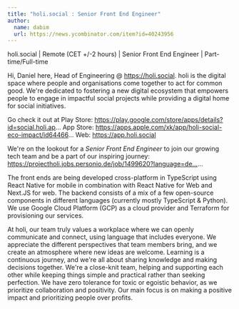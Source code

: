```yaml
---
title: "holi.social : Senior Front End Engineer"
author:
  name: dabim
  url: https://news.ycombinator.com/item?id=40243956
---
```

holi.social | Remote (CET +&#x2F;-2 hours) | Senior Front End Engineer | Part-time&#x2F;Full-time

Hi, Daniel here, Head of Engineering @ <a href="https:&#x2F;&#x2F;holi.social" rel="nofollow">https:&#x2F;&#x2F;holi.social</a>. holi is the digital space where people and organisations come together to act for common good. We&#x27;re dedicated to fostering a new digital ecosystem that empowers people to engage in impactful social projects while providing a digital home for social initiatives.

Go check it out at
Play Store: <a href="https:&#x2F;&#x2F;play.google.com&#x2F;store&#x2F;apps&#x2F;details?id=social.holi.ap">https:&#x2F;&#x2F;play.google.com&#x2F;store&#x2F;apps&#x2F;details?id=social.holi.ap</a>...
App Store: <a href="https:&#x2F;&#x2F;apps.apple.com&#x2F;xk&#x2F;app&#x2F;holi-social-eco-impact&#x2F;id64466" rel="nofollow">https:&#x2F;&#x2F;apps.apple.com&#x2F;xk&#x2F;app&#x2F;holi-social-eco-impact&#x2F;id64466</a>...
Web: <a href="https:&#x2F;&#x2F;app.holi.social" rel="nofollow">https:&#x2F;&#x2F;app.holi.social</a>

We&#x27;re on the lookout for a *Senior Front End Engineer* to join our growing tech team and be a part of our inspiring journey:
<a href="https:&#x2F;&#x2F;projectholi.jobs.personio.de&#x2F;job&#x2F;1499620?language=de&amp;display=en" rel="nofollow">https:&#x2F;&#x2F;projectholi.jobs.personio.de&#x2F;job&#x2F;1499620?language=de...</a>...

The front ends are being developed cross-platform in TypeScript using React Native for mobile in combination with React Native for Web and Next.JS for web. The backend consists of a mix of a few open-source components in different languages (currently mostly TypeScript &amp; Python). We use Google Cloud Platform (GCP) as a cloud provider and Terraform for provisioning our services.

At holi, our team truly values a workplace where we can openly communicate and connect, using language that includes everyone. We appreciate the different perspectives that team members bring, and we create an atmosphere where new ideas are welcome. Learning is a continuous journey, and we&#x27;re all about sharing knowledge and making decisions together. We&#x27;re a close-knit team, helping and supporting each other while keeping things simple and practical rather than seeking perfection. We have zero tolerance for toxic or egoistic behavior, as we prioritize collaboration and positivity. Our main focus is on making a positive impact and prioritizing people over profits.
